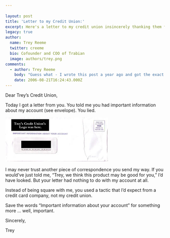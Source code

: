 ```yaml
---

layout: post
title: 'Letter to my Credit Union:'
excerpt: Here's a letter to my credit union insincerely thanking them for the bait-and-switch they pulled.
legacy: true
author:
  name: Trey Reeme
  twitter: creeme
  bio: Cofounder and COO of Trabian
  image: authors/trey.png
comments:
  - author: Trey Reeme
    body: "Guess what - I wrote this post a year ago and got the exact same piece of mail from my CU last week again.  This time I didn't even open it."
    date: 2006-08-21T16:24:43.000Z
---
```


<p>Dear Trey&#8217;s Credit Union,</p>
<p>Today I got a letter from you.  You told me you had important information about my account (see envelope).  You lied.</p>
<p><img title='Envelope from my CU' src='/images/legacy/envelope_lie.jpg' alt='Envelope from my CU'/></p>
<p>I may never trust another piece of correspondence you send my way.  If you would&#8217;ve just told me, &#8220;Trey, we think this product may be good for you,&#8221; I&#8217;d have looked.  But your letter had nothing to do with my account at all.</p>
<p>Instead of being square with me, you used a tactic that I&#8217;d expect from a credit card company, not my credit union.</p>
<p>Save the words &#8220;Important information about your account&#8221; for something more &#8230; well, important.</p>
<p>Sincerely,</p>
<p>Trey</p>
